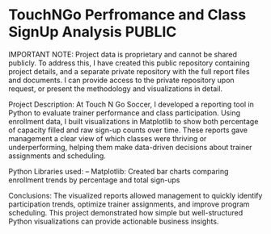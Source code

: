 # TouchNGo Perfromance and Class SignUp Analysis PUBLIC
IMPORTANT NOTE: Project data is proprietary and cannot be shared publicly. To address this, I have created this public repository containing project details, and a separate private repository with the full report files and documents. I can provide access to the private repository upon request, or present the methodology and visualizations in detail.

Project Description:
At Touch N Go Soccer, I developed a reporting tool in Python to evaluate trainer performance and class participation. Using enrollment data, I built visualizations in Matplotlib to show both percentage of capacity filled and raw sign-up counts over time. These reports gave management a clear view of which classes were thriving or underperforming, helping them make data-driven decisions about trainer assignments and scheduling.

Python Libraries used:
– Matplotlib: Created bar charts comparing enrollment trends by percentage and total sign-ups

Conclusions:
The visualized reports allowed management to quickly identify participation trends, optimize trainer assignments, and improve program scheduling. This project demonstrated how simple but well-structured Python visualizations can provide actionable business insights.
